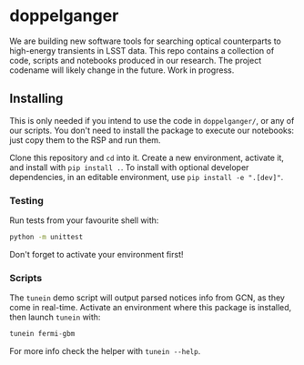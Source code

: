# doppelganger

We are building new software tools for searching optical counterparts to high-energy transients in LSST data.
This repo contains a collection of code, scripts and notebooks produced in our research.
The project codename will likely change in the future. Work in progress.

## Installing

This is only needed if you intend to use the code in `doppelganger/`, or any of our scripts. You don't need to install the package to execute our notebooks: just copy them to the RSP and run them.

Clone this repository and `cd` into it. Create a new environment, activate it, and install with `pip install .`.
To install with optional developer dependencies, in an editable environment, use `pip install -e ".[dev]"`.

### Testing

Run tests from your favourite shell with:
```bash
python -m unittest
```
Don't forget to activate your environment first!

### Scripts

The `tunein` demo script will output parsed notices info from GCN, as they come in real-time.
Activate an environment where this package is installed, then launch `tunein` with:

```python
tunein fermi-gbm
```

For more info check the helper with `tunein --help`.
